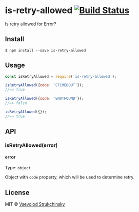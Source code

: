 # is-retry-allowed [![Build Status](https://travis-ci.org/floatdrop/is-retry-allowed.svg?branch=master)](https://travis-ci.org/floatdrop/is-retry-allowed)

Is retry allowed for Error?

## Install

```
$ npm install --save is-retry-allowed
```

## Usage

```js
const isRetryAllowed = require('is-retry-allowed');

isRetryAllowed({code: 'ETIMEDOUT'});
//=> true

isRetryAllowed({code: 'ENOTFOUND'});
//=> false

isRetryAllowed({});
//=> true
```

## API

### isRetryAllowed(error)

#### error

Type: `object`

Object with `code` property, which will be used to determine retry.

## License

MIT © [Vsevolod Strukchinsky](http://github.com/floatdrop)
